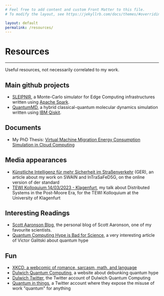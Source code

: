 ```yaml
---
# Feel free to add content and custom Front Matter to this file.
# To modify the layout, see https://jekyllrb.com/docs/themes/#overriding-theme-defaults

layout: default
permalink: /resources/
---
```

# Resources
* * *
Useful resources, not necessarily correlated to my work.

## Main github projects
- [SLEIPNIR](https://github.com/vindem/quantumMD), a Monte-Carlo simulator for Edge Computing infrastructures written using [Apache Spark](https://spark.apache.org/).
- [QuantumMD](https://github.com/vindem/quantumMD), a hybrid classical-quantum molecular dynamics simulation written using [IBM Qiskit](https://www.ibm.com/quantum/qiskit).

## Documents
- My PhD Thesis: [Virtual Machine Migration Energy Consumption Simulation in Cloud Computing](/assets/docs/VincenzoDeMaio-PhDThesis-NoAcknowledgements.pdf)

## Media appearances
- [Künstliche Intelligenz für mehr Sicherheit im Straßenverkehr](https://www.derstandard.at/story/2000136176620/kuenstliche-intelligenzwie-die-sicherheit-im-strassenverkehr-und-das-klima-durch) (GER), an article about my work on SWAIN and InTraSaFeD5G, on the online version of der standard
- [TEWI Kolloquium 14/03/2023 - Klagenfurt](https://www.youtube.com/watch?v=WWUuvuPX_wQ), my talk about Distributed Systems in the Post-Moore Era, for the TEWI Kolloquium at the University of Klagenfurt

## Interesting Readings
- [Scott Aaronson Blog](https://scottaaronson.blog/), the personal blog of Scott Aaronson, one of my favourite scientists.
- [Quantum Computing Hype is Bad for Science](https://www.linkedin.com/pulse/quantum-computing-hype-bad-science-victor-galitski-1c/?utm_source=share&utm_medium=member_android&utm_campaign=share_via), a very interesting article of Victor Galitski about quantum hype

## Fun
- [XKCD, a webcomic of romance, sarcasm, math, and language](https://xkcd.com/)
- [Dulwich Quantum Computing](https://dulwichquantum.github.io/), a website about debunking quantum hype
- [Dulwich Twitter](https://twitter.com/DulwichQuantum), the Twitter account of Dulwich Quantum Computing
- [Quantum in things](https://x.com/quantuminthings), a Twitter account where they expose the misuse of work "quantum" for anything



